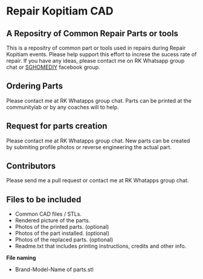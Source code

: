 # Repair Kopitiam CAD

## A Repositry of Common Repair Parts or tools

This is a repositry of common part or tools used in repairs during Repair Kopitiam events.
Please help support this effort to increse the sucess rate of repair. 
If you have any ideas, please contact me on RK Whatsapp group chat or [SGHOMEDIY](https://www.facebook.com/groups/SGHomeDIY) facebook group. 

## Ordering Parts

Please contact me at RK Whatapps group chat.
Parts can be printed at the communitylab or by any coaches will to help.

## Request for parts creation

Please contact me at RK Whatapps group chat.
New parts can be created by submiting profile photos or reverse engineering the actual part.

## Contributors

Please send me a pull request or contact me at RK Whatapps group chat.

## Files to be included

- Common CAD files / STLs.
- Rendered picture of the parts.
- Photos of the printed parts. (optional)
- Photos of the part installed. (optional)
- Photos of the replaced parts. (optional)
- Readme.txt that includes printing instructions, credits and other info. 

**File naming**
- Brand-Model-Name of parts.stl
